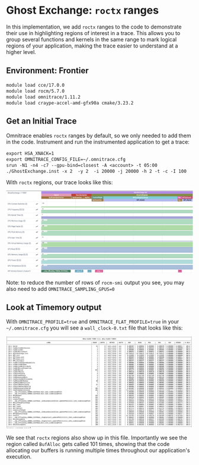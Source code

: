 # Ghost Exchange: `roctx` ranges

In this implementation, we add `roctx` ranges to the code to demonstrate their use in highlighting regions of interest in a trace. This allows you to group several functions and kernels in the same range to mark logical regions of your application, making the trace easier to understand at a higher level.

## Environment: Frontier

```
module load cce/17.0.0
module load rocm/5.7.0
module load omnitrace/1.11.2
module load craype-accel-amd-gfx90a cmake/3.23.2
```

## Get an Initial Trace

Omnitrace enables `roctx` ranges by default, so we only needed to add them in the code.
Instrument and run the instrumented application to get a trace:

```
export HSA_XNACK=1
export OMNITRACE_CONFIG_FILE=~/.omnitrace.cfg
srun -N1 -n4 -c7 --gpu-bind=closest -A <account> -t 05:00 ./GhostExchange.inst -x 2  -y 2  -i 20000 -j 20000 -h 2 -t -c -I 100
```

With `roctx` regions, our trace looks like this:

<p><img src="roctx_trace.png"/></p>

Note: to reduce the number of rows of `rocm-smi` output you see, you may also need to add `OMNITRACE_SAMPLING_GPUS=0` 

## Look at Timemory output

With `OMNITRACE_PROFILE=true` and `OMNITRACE_FLAT_PROFILE=true` in your `~/.omnitrace.cfg` you will
see a `wall_clock-0.txt` file that looks like this:

<p><img src="timemory_output.png"/></p>

We see that `roctx` regions also show up in this file. Importantly we see the region called `BufAlloc`
gets called 101 times, showing that the code allocating our buffers is running multiple times 
throughout our application's execution.
